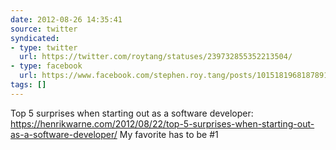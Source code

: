 ```yaml
---
date: 2012-08-26 14:35:41
source: twitter
syndicated:
- type: twitter
  url: https://twitter.com/roytang/statuses/239732855352213504/
- type: facebook
  url: https://www.facebook.com/stephen.roy.tang/posts/10151819681878912
tags: []
---
```


Top 5 surprises when starting out as a software developer: https://henrikwarne.com/2012/08/22/top-5-surprises-when-starting-out-as-a-software-developer/ My favorite has to be #1